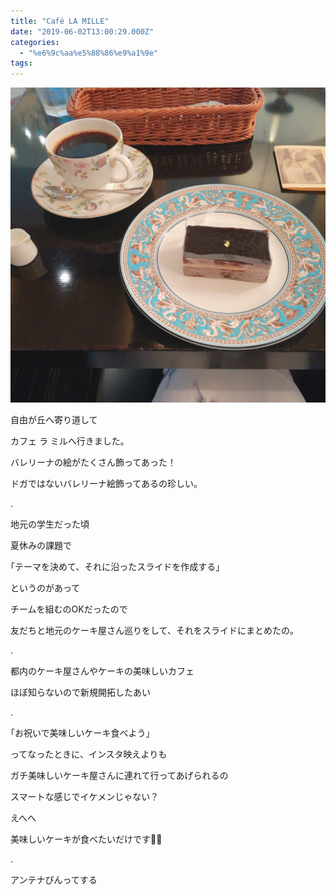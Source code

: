 ```yaml
---
title: "Café LA MILLE"
date: "2019-06-02T13:00:29.000Z"
categories: 
  - "%e6%9c%aa%e5%88%86%e9%a1%9e"
tags: 
---
```


![](images/2019-06-02-16-37-438436619344919034156.jpg)

自由が丘へ寄り道して

カフェ ラ ミルへ行きました。

バレリーナの絵がたくさん飾ってあった！

ドガではないバレリーナ絵飾ってあるの珍しい。

.

地元の学生だった頃

夏休みの課題で

｢テーマを決めて、それに沿ったスライドを作成する｣

というのがあって

チームを組むのOKだったので

友だちと地元のケーキ屋さん巡りをして、それをスライドにまとめたの。

.

都内のケーキ屋さんやケーキの美味しいカフェ

ほぼ知らないので新規開拓したあい

.

｢お祝いで美味しいケーキ食べよう｣

ってなったときに、インスタ映えよりも

ガチ美味しいケーキ屋さんに連れて行ってあげられるの

スマートな感じでイケメンじゃない？

えへへ

美味しいケーキが食べたいだけです🍰😋

.

アンテナぴんってする
